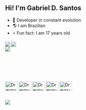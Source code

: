 <h2>Hi! I'm Gabriel D. Santos</h1>

- 🚀 Developer in constant evolution
- 🌎 I am Brazilian
- ⭐️ Fun fact: I am 17 years old

<div>
  <img align="left" src="https://github-readme-stats.vercel.app/api?username=dreynus&show_icons=true&theme=midnight-purple" />
  <img align="center" src="https://github-readme-stats.vercel.app/api/top-langs/?username=dreynus&theme=midnight-purple" />
</div>

<div>
  <img align="left" src="https://github-readme-stats.vercel.app/api/pin/?username=dreynus&repo=d.santos&theme=midnight-purple" />
</div>

</br></br></br></br>

<div style="display: block"></br>
  <img align="center" src="https://cdn.jsdelivr.net/gh/devicons/devicon/icons/html5/html5-original.svg" alt="Dreynus" height="30" width="40"/>
  <img align="center" src="https://cdn.jsdelivr.net/gh/devicons/devicon/icons/css3/css3-original.svg" alt="Dreynus" height="30" width="40"/>
  <img align="center" src="https://cdn.jsdelivr.net/gh/devicons/devicon/icons/javascript/javascript-original.svg" alt="Dreynus" height="30" width="40"/>
  <img align="center" src="https://cdn.jsdelivr.net/gh/devicons/devicon/icons/typescript/typescript-original.svg" alt="Dreynus" height="30" width="40"/>
  <img align="center" src="https://cdn.jsdelivr.net/gh/devicons/devicon/icons/react/react-original.svg" alt="Dreynus" height="30" width="40"/>
</div>

##

<div>
  <a href="https://www.instagram.com/_d.santo.s/"><img src="https://img.shields.io/badge/Instagram-E4405F?style=for-the-badge&logo=instagram&logoColor=white"/></a>
</div>


